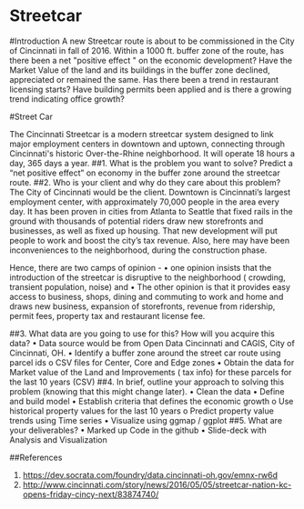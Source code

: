 # Streetcar
#Introduction 
A new Streetcar route is about to be commissioned in the City of Cincinnati in fall of 2016. Within a 1000 ft. buffer zone of the route, has there been a net "positive effect " on the economic development? Have the Market Value of the land and its buildings in the buffer zone declined, appreciated or remained the same.  Has there been a trend in restaurant licensing starts? Have building permits been applied and is there a growing trend indicating office growth?

 

#Street Car 

The Cincinnati Streetcar is a modern streetcar system designed to link major employment centers in downtown and uptown, connecting through Cincinnati's historic Over-the-Rhine neighborhood.
It will operate 18 hours a day, 365 days a year.
##1.	What is the problem you want to solve?
Predict a “net positive effect” on economy in the buffer zone around the streetcar route.
##2.	Who is your client and why do they care about this problem?
	The City of Cincinnati would be the client. 
Downtown is Cincinnati’s largest employment center, with approximately 70,000 people in the area every day. It has been proven in cities from Atlanta to Seattle that fixed rails in the ground with thousands of potential riders draw new storefronts and businesses, as well as fixed up housing. That new development will put people to work and boost the city’s tax revenue.
Also, here may have been inconveniences to the neighborhood, during the construction phase.  

Hence, there are two camps of opinion - 
•	one opinion  insists that the introduction of the streetcar is disruptive to the neighborhood ( crowding, transient population, noise) and 
•	The other opinion is that it provides easy access to  business, shops, dining and commuting to work and home and draws new business, expansion of storefronts, revenue from ridership, permit fees, property tax and restaurant license fee.

##3.	What data are you going to use for this? How will you acquire this data? 
•	Data source would be from Open Data Cincinnati and CAGIS, City of Cincinnati, OH. 
•	Identify a buffer zone around the street car route  using parcel ids
o	CSV files for Center, Core and Edge zones
•	Obtain the data for Market value of the Land and Improvements ( tax info) for these  parcels for the last 10 years (CSV)
##4.	In brief, outline your approach to solving this problem (knowing that this might change later).
•	Clean the data
•	Define and build model
•	Establish criteria that defines the economic growth
o	Use historical property values for the last 10 years
o	Predict property value trends using Time series 
•	Visualize using ggmap / ggplot
##5.	What are your deliverables? 
•	Marked up Code in the github
•	Slide-deck with Analysis and Visualization

##References
1.	https://dev.socrata.com/foundry/data.cincinnati-oh.gov/emnx-rw6d
2.	http://www.cincinnati.com/story/news/2016/05/05/streetcar-nation-kc-opens-friday-cincy-next/83874740/
